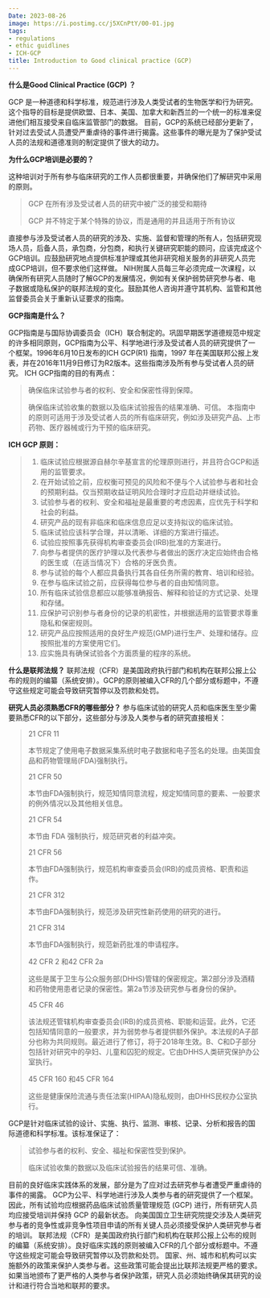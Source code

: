 ```yaml
---
Date: 2023-08-26
image: https://i.postimg.cc/j5XCnPtY/00-01.jpg
tags:
- regulations
- ethic guidlines
- ICH-GCP
title: Introduction to Good clinical practice (GCP)
---
```


**什么是Good Clinical Practice (GCP) ？**

GCP 是一种道德和科学标准，规范进行涉及人类受试者的生物医学和行为研究。这个指导的目标是提供欧盟、日本、美国、加拿大和新西兰的一个统一的标准来促进他们相互接受来自临床监管部门的数据。
    目前，GCP的系统已经部分更新了，针对过去受试人员遭受严重虐待的事件进行揭露。这些事件的曝光是为了保护受试人员的法规和道德准则的制定提供了很大的动力。

**为什么GCP培训是必要的？**

这种培训对于所有参与临床研究的工作人员都很重要，并确保他们了解研究中采用的原则。

> GCP 在所有涉及受试者人员的研究中被广泛的接受和期待
>
> GCP 并不特定于某个特殊的协议，而是通用的并且适用于所有协议

直接参与涉及受试者人员的研究的涉及、实施、监督和管理的所有人，包括研究现场人员，后备人员，承包商，分包商，和执行关键研究职能的顾问，应该完成这个GCP培训。应鼓励研究地点提供标准护理或其他非研究相关服务的非研究人员完成GCP培训，但不要求他们这样做。
    NIH附属人员每三年必须完成一次课程，以确保所有研究人员随时了解GCP的发展情况，例如有关保护弱势研究参与者、电子数据或隐私保护的联邦法规的变化。鼓励其他人咨询并遵守其机构、监管和其他监督委员会关于重新认证要求的指南。

**GCP指南是什么？**

GCP指南是与国际协调委员会（ICH）联合制定的。巩固早期医学道德规范中规定的许多相同原则，GCP指南为公平、科学地进行涉及受试者人员的研究提供了一个框架。1996年6月10日发布的ICH GCP(R1) 指南，1997 年在美国联邦公报上发表，并在2016年11月9日修订为R2版本。这些指南涉及所有参与受试者人员的研究。
    ICH GCP指南的目的有两点：
> 确保临床试验参与者的权利、安全和保密性得到保障。
>
> 确保临床试验收集的数据以及临床试验报告的结果准确、可信。
    本指南中的原则可适用于涉及受试者人员的所有临床研究，例如涉及研究产品、上市药物、医疗器械或行为干预的临床研究。

**ICH GCP 原则：**
> 1. 临床试验应根据源自赫尔辛基宣言的伦理原则进行，并且符合GCP和适用的监管要求。
> 2. 在开始试验之前，应权衡可预见的风险和不便与个人试验参与者和社会的预期利益。仅当预期收益证明风险合理时才应启动并继续试验。
> 3. 试验参与者的权利、安全和福祉是最重要的考虑因素，应优先于科学和社会的利益。
> 4. 研究产品的现有非临床和临床信息应足以支持拟议的临床试验。
> 5. 临床试验应该科学合理，并以清晰、详细的方案进行描述。
> 6. 试验应按照事先获得机构审查委员会(IRB)批准的方案进行。
> 7. 向参与者提供的医疗护理以及代表参与者做出的医疗决定应始终由合格的医生或（在适当情况下）合格的牙医负责。
> 8. 参与试验的每个人都应具备执行其各自任务所需的教育、培训和经验。
> 9. 在参与临床试验之前，应获得每位参与者的自由知情同意。
> 10. 所有临床试验信息都应以能够准确报告、解释和验证的方式记录、处理和存储。
> 11. 应保护可识别参与者身份的记录的机密性，并根据适用的监管要求尊重隐私和保密规则。
> 12. 研究产品应按照适用的良好生产规范(GMP)进行生产、处理和储存。应按照批准的方案使用它们。
> 13. 应实施具有确保试验各个方面质量的程序的系统。

**什么是联邦法规？**
联邦法规（CFR）是美国政府执行部门和机构在联邦公报上公布的规则的编纂（系统安排）。GCP的原则被编入CFR的几个部分或标题中，不遵守这些规定可能会导致研究暂停以及罚款和处罚。

**研究人员必须熟悉CFR的哪些部分？**
参与临床试验的研究人员和临床医生至少需要熟悉CFR的以下部分，这些部分与涉及人类参与者的研究直接相关：
> 21 CFR 11
>
> 本节规定了使用电子数据采集系统时电子数据和电子签名的处理。由美国食品和药物管理局(FDA)强制执行。
>
> 21 CFR 50
>
> 本节由FDA强制执行，规范知情同意流程，规定知情同意的要素、一般要求的例外情况以及其他相关信息。
>
> 21 CFR 54
>
> 本节由 FDA 强制执行，规范研究者的利益冲突。
>
> 21 CFR 56
>
> 本节由FDA强制执行，规范机构审查委员会(IRB)的成员资格、职责和运作。
>
> 21 CFR 312
>
> 本节由FDA强制执行，规范涉及研究性新药使用的研究的进行。
>
> 21 CFR 314
>
> 本节由FDA强制执行，规范新药批准的申请程序。
>
> 42 CFR 2 和42 CFR 2a
>
> 这些是属于卫生与公众服务部(DHHS)管辖的保密规定。第2部分涉及酒精和药物使用患者记录的保密性。第2a节涉及研究参与者身份的保护。
>
> 45 CFR 46
>
> 该法规还管辖机构审查委员会(IRB)的成员资格、职能和运营。此外，它还包括知情同意的一般要求，并为弱势参与者提供额外保护。本法规的A子部分也称为共同规则。最近进行了修订，将于2018年生效。B、C和D子部分包括针对研究中的孕妇、儿童和囚犯的规定。它由DHHS人类研究保护办公室执行。
>
> 45 CFR 160 和45 CFR 164
>
> 这些是健康保险流通与责任法案(HIPAA)隐私规则，由DHHS民权办公室执行。

GCP是针对临床试验的设计、实施、执行、监测、审核、记录、分析和报告的国际道德和科学标准。该标准保证了：
> 试验参与者的权利、安全、福祉和保密性受到保护。
>
> 临床试验收集的数据以及临床试验报告的结果可信、准确。

目前的良好临床实践体系的发展，部分是为了应对过去研究参与者遭受严重虐待的事件的揭露。
    GCP为公平、科学地进行涉及人类参与者的研究提供了一个框架。因此，所有试验均应根据药品临床试验质量管理规范 (GCP) 进行，所有研究人员均应接受培训并保持 GCP 的最新状态。
    向美国国立卫生研究院提交涉及人类研究参与者的竞争性或非竞争性项目申请的所有关键人员必须接受保护人类研究参与者的培训。
    联邦法规（CFR）是美国政府执行部门和机构在联邦公报上公布的规则的编纂（系统安排）。良好临床实践的原则被编入CFR的几个部分或标题中。不遵守这些规定可能会导致研究暂停以及罚款和处罚。
    国家、州、城市和机构可以实施额外的政策来保护人类参与者。这些政策可能会提出比联邦法规更严格的要求。如果当地颁布了更严格的人类参与者保护政策，研究人员必须始终确保其研究的设计和进行符合当地和联邦的要求。

